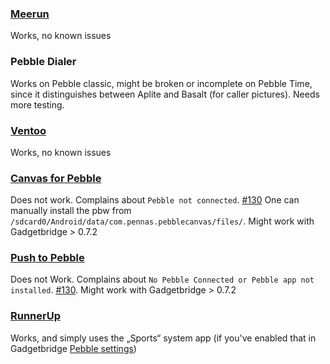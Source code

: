 ### [Meerun](https://play.google.com/store/apps/details?id=com.bwa.meerun)
Works, no known issues
### Pebble Dialer
Works on Pebble classic, might be broken or incomplete on Pebble Time, since it distinguishes between Aplite and Basalt (for caller pictures). Needs more testing.
### [Ventoo](https://play.google.com/store/apps/details?id=com.njackson)
Works, no known issues
### [Canvas for Pebble](https://play.google.com/store/apps/details?id=com.pennas.pebblecanvas)
Does not work. Complains about `Pebble not connected`. [#130](../issues/130) One can manually install the pbw from `/sdcard0/Android/data/com.pennas.pebblecanvas/files/`. Might work with Gadgetbridge > 0.7.2
### [Push to Pebble](https://play.google.com/store/apps/details?id=com.mohammadag.pushtopebble)
Does not Work. Complains about `No Pebble Connected or Pebble app not installed`. [#130](../issues/130).  Might work with Gadgetbridge > 0.7.2
### [RunnerUp](https://f-droid.org/repository/browse/?fdfilter=runnerup&fdid=org.runnerup)
Works, and simply uses the „Sports“ system app (if you've enabled that in Gadgetbridge [Pebble settings](https://github.com/Freeyourgadget/Gadgetbridge/wiki/Configuration#pebble-specific-settings))

